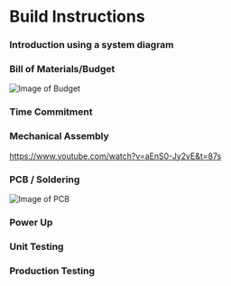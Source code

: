 # Build Instructions
### Introduction using a system diagram

### Bill of Materials/Budget
![Image of Budget](https://thesweeterman.github.io/TBD/BuildBdget.PNG)

### Time Commitment
### Mechanical Assembly

https://www.youtube.com/watch?v=aEnS0-Jy2vE&t=87s
### PCB / Soldering
![Image of PCB](https://thesweeterman.github.io/TBD/PCB.PNG)

### Power Up
### Unit Testing
### Production Testing

